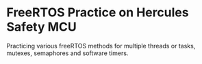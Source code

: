 # FreeRTOS Practice on Hercules Safety MCU

Practicing various freeRTOS methods for multiple threads or tasks, mutexes, semaphores and software timers. 
 
